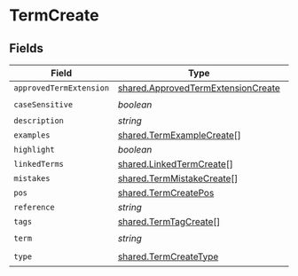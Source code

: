 # TermCreate


## Fields

| Field                                                                                    | Type                                                                                     | Required                                                                                 | Description                                                                              |
| ---------------------------------------------------------------------------------------- | ---------------------------------------------------------------------------------------- | ---------------------------------------------------------------------------------------- | ---------------------------------------------------------------------------------------- |
| `approvedTermExtension`                                                                  | [shared.ApprovedTermExtensionCreate](../../models/shared/approvedtermextensioncreate.md) | :heavy_minus_sign:                                                                       | N/A                                                                                      |
| `caseSensitive`                                                                          | *boolean*                                                                                | :heavy_check_mark:                                                                       | N/A                                                                                      |
| `description`                                                                            | *string*                                                                                 | :heavy_minus_sign:                                                                       | N/A                                                                                      |
| `examples`                                                                               | [shared.TermExampleCreate](../../models/shared/termexamplecreate.md)[]                   | :heavy_minus_sign:                                                                       | N/A                                                                                      |
| `highlight`                                                                              | *boolean*                                                                                | :heavy_minus_sign:                                                                       | N/A                                                                                      |
| `linkedTerms`                                                                            | [shared.LinkedTermCreate](../../models/shared/linkedtermcreate.md)[]                     | :heavy_minus_sign:                                                                       | N/A                                                                                      |
| `mistakes`                                                                               | [shared.TermMistakeCreate](../../models/shared/termmistakecreate.md)[]                   | :heavy_minus_sign:                                                                       | N/A                                                                                      |
| `pos`                                                                                    | [shared.TermCreatePos](../../models/shared/termcreatepos.md)                             | :heavy_minus_sign:                                                                       | N/A                                                                                      |
| `reference`                                                                              | *string*                                                                                 | :heavy_minus_sign:                                                                       | N/A                                                                                      |
| `tags`                                                                                   | [shared.TermTagCreate](../../models/shared/termtagcreate.md)[]                           | :heavy_minus_sign:                                                                       | N/A                                                                                      |
| `term`                                                                                   | *string*                                                                                 | :heavy_check_mark:                                                                       | N/A                                                                                      |
| `type`                                                                                   | [shared.TermCreateType](../../models/shared/termcreatetype.md)                           | :heavy_check_mark:                                                                       | N/A                                                                                      |